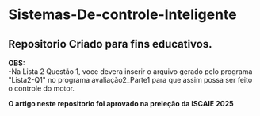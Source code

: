 # Sistemas-De-controle-Inteligente
## **Repositorio Criado para fins educativos.**
**OBS:**  
-Na Lista 2 Questão 1, voce devera inserir o arquivo gerado pelo programa "Lista2-Q1" no programa avaliação2_Parte1 para que assim possa ser feito o controle do motor.

**O artigo neste repositorio foi aprovado na preleção da ISCAIE 2025**
